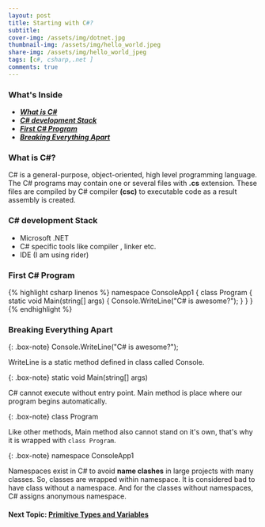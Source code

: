```yaml
---
layout: post
title: Starting with C#?
subtitle:
cover-img: /assets/img/dotnet.jpg
thumbnail-img: /assets/img/hello_world.jpeg
share-img: /assets/img/hello_world_jpeg
tags: [c#, csharp,.net ]
comments: true
---
```


### What's Inside 
- **_[What is C#](#what-is-c)_** 
- **_[C# development Stack](#c-development-stack)_** 
- **_[First C# Program](#first-c-program)_** 
- **_[Breaking Everything Apart](#breaking-everything-apart)_** 


### What is C#?   
C# is a general-purpose, object-oriented, high level programming language. The C# programs may contain one or several files with **.cs** extension. These files are compiled by C# compiler **(csc)** to executable code as a result assembly is created. 

### C# development Stack

- Microsoft .NET
- C# specific tools like compiler , linker etc.
- IDE (I am using rider)


### First C# Program
{% highlight csharp linenos %}
namespace ConsoleApp1
{
    class Program
    {
        static void Main(string[] args)
        {
            Console.WriteLine("C# is awesome?");
        }
    }
}
{% endhighlight %}   

### Breaking Everything Apart

{: .box-note}
Console.WriteLine("C# is awesome?");

WriteLine is a static method defined in class called Console. 

{: .box-note}
static void Main(string[] args)

C# cannot execute without entry point. Main method is place where our program begins automatically.

{: .box-note}
class Program

Like other methods, Main method also cannot stand on it's own, that's why it is wrapped with ``class Program``.

{: .box-note}
namespace ConsoleApp1

Namespaces exist in C# to avoid **name clashes** in large projects with many classes. So, classes are wrapped within namespace. It is considered bad to have class without a namespace. And for the classes without namespaces, C# assigns anonymous namespace.



#### Next Topic: [Primitive Types and Variables](https://sumibhatta.com.np/blogs/2022-05-16-primitive-types-csharp/)
